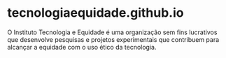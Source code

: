 # tecnologiaequidade.github.io

O Instituto Tecnologia e Equidade é uma organização sem fins lucrativos que desenvolve pesquisas e projetos experimentais que contribuem para alcançar a equidade com o uso ético da tecnologia.
